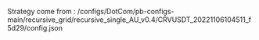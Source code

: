 Strategy come from : /configs/DotCom/pb-configs-main/recursive_grid/recursive_single_AU_v0.4/CRVUSDT_20221106104511_f5d29/config.json